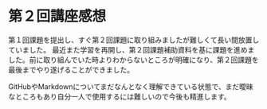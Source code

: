 # 第２回講座感想

第１回課題を提出し、すぐ第２回課題に取り組みましたが難しくて長い間放置していました。
最近また学習を再開し、第２回課題補助資料を基に課題を進めました。前に取り組んでいた時よりわからないところが明確になり、第２回課題を最後までやり遂げることができました。

GitHubやMarkdownについてまだなんとなく理解できている状態で、まだ曖昧なところもあり自分一人で使用するには難しいので今後も精進します。